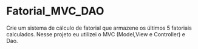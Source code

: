 # Fatorial_MVC_DAO
Crie um sistema de cálculo de fatorial que armazene os últimos 5 fatoriais calculados. Nesse projeto eu utilizei o MVC (Model,View e Controller) e Dao.
